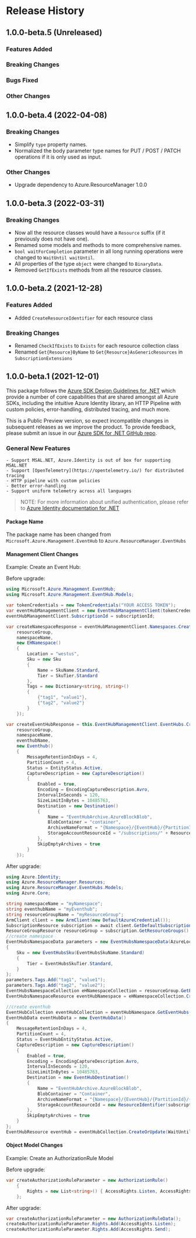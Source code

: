 # Release History

## 1.0.0-beta.5 (Unreleased)

### Features Added

### Breaking Changes

### Bugs Fixed

### Other Changes

## 1.0.0-beta.4 (2022-04-08)

### Breaking Changes

- Simplify `type` property names.
- Normalized the body parameter type names for PUT / POST / PATCH operations if it is only used as input.

### Other Changes

- Upgrade dependency to Azure.ResourceManager 1.0.0

## 1.0.0-beta.3 (2022-03-31)

### Breaking Changes

- Now all the resource classes would have a `Resource` suffix (if it previously does not have one).
- Renamed some models and methods to more comprehensive names.
- `bool waitForCompletion` parameter in all long running operations were changed to `WaitUntil waitUntil`.
- All properties of the type `object` were changed to `BinaryData`.
- Removed `GetIfExists` methods from all the resource classes.

## 1.0.0-beta.2 (2021-12-28)

### Features Added

- Added `CreateResourceIdentifier` for each resource class

### Breaking Changes

- Renamed `CheckIfExists` to `Exists` for each resource collection class
- Renamed `Get{Resource}ByName` to `Get{Resource}AsGenericResources` in `SubscriptionExtensions`

## 1.0.0-beta.1 (2021-12-01)

This package follows the [Azure SDK Design Guidelines for .NET](https://azure.github.io/azure-sdk/dotnet_introduction.html) which provide a number of core capabilities that are shared amongst all Azure SDKs, including the intuitive Azure Identity library, an HTTP Pipeline with custom policies, error-handling, distributed tracing, and much more.

This is a Public Preview version, so expect incompatible changes in subsequent releases as we improve the product. To provide feedback, please submit an issue in our [Azure SDK for .NET GitHub repo](https://github.com/Azure/azure-sdk-for-net/issues).

### General New Features

    - Support MSAL.NET, Azure.Identity is out of box for supporting MSAL.NET
    - Support [OpenTelemetry](https://opentelemetry.io/) for distributed tracing
    - HTTP pipeline with custom policies
    - Better error-handling
    - Support uniform telemetry across all languages

> NOTE: For more information about unified authentication, please refer to [Azure Identity documentation for .NET](https://docs.microsoft.com//dotnet/api/overview/azure/identity-readme?view=azure-dotnet)


#### Package Name
The package name has been changed from `Microsoft.Azure.Management.EventHub` to `Azure.ResourceManager.EventHubs`

#### Management Client Changes

Example: Create an Event Hub:

Before upgrade:
```csharp
using Microsoft.Azure.Management.EventHub;
using Microsoft.Azure.Management.EventHub.Models;
```
```csharp
var tokenCredentials = new TokenCredentials("YOUR ACCESS TOKEN");
var eventHubManagementClient = new EventHubManagementClient(tokenCredentials);
eventHubManagementClient.SubscriptionId = subscriptionId;

var createNamespaceResponse = eventHubManagementClient.Namespaces.CreateOrUpdate(
    resourceGroup,
    namespaceName,
    new EHNamespace()
    {
        Location = "westus",
        Sku = new Sku
        {
            Name = SkuName.Standard,
            Tier = SkuTier.Standard
        },
        Tags = new Dictionary<string, string>()
        {
            {"tag1", "value1"},
            {"tag2", "value2"}
        }
    });

var createEventHubResponse = this.EventHubManagementClient.EventHubs.CreateOrUpdate(
    resourceGroup,
    namespaceName,
    eventhubName,
    new Eventhub()
    {
        MessageRetentionInDays = 4,
        PartitionCount = 4,
        Status = EntityStatus.Active,
        CaptureDescription = new CaptureDescription()
        {
            Enabled = true,
            Encoding = EncodingCaptureDescription.Avro,
            IntervalInSeconds = 120,
            SizeLimitInBytes = 10485763,
            Destination = new Destination()
            {
                Name = "EventHubArchive.AzureBlockBlob",
                BlobContainer = "container",
                ArchiveNameFormat = "{Namespace}/{EventHub}/{PartitionId}/{Year}/{Month}/{Day}/{Hour}/{Minute}/{Second}",
                StorageAccountResourceId = "/subscriptions/" + ResourceManagementClient.SubscriptionId.ToString() + "/resourcegroups/v-ajnavtest/providers/Microsoft.Storage/storageAccounts/testingsdkeventhubnew"
            },
            SkipEmptyArchives = true
        }
    });
```

After upgrade:
```C# Snippet:ChangeLog_Sample_Usings
using Azure.Identity;
using Azure.ResourceManager.Resources;
using Azure.ResourceManager.EventHubs.Models;
using Azure.Core;
```
```C# Snippet:ChangeLog_Sample
string namespaceName = "myNamespace";
string eventhubName = "myEventhub";
string resourceGroupName = "myResourceGroup";
ArmClient client = new ArmClient(new DefaultAzureCredential());
SubscriptionResource subscription = await client.GetDefaultSubscriptionAsync();
ResourceGroupResource resourceGroup = subscription.GetResourceGroups().Get(resourceGroupName);
//create namespace
EventHubsNamespaceData parameters = new EventHubsNamespaceData(AzureLocation.WestUS)
{
    Sku = new EventHubsSku(EventHubsSkuName.Standard)
    {
        Tier = EventHubsSkuTier.Standard,
    }
};
parameters.Tags.Add("tag1", "value1");
parameters.Tags.Add("tag2", "value2");
EventHubsNamespaceCollection eHNamespaceCollection = resourceGroup.GetEventHubsNamespaces();
EventHubsNamespaceResource eventHubNamespace = eHNamespaceCollection.CreateOrUpdate(WaitUntil.Completed, namespaceName, parameters).Value;

//create eventhub
EventHubCollection eventHubCollection = eventHubNamespace.GetEventHubs();
EventHubData eventHubData = new EventHubData()
{
    MessageRetentionInDays = 4,
    PartitionCount = 4,
    Status = EventHubEntityStatus.Active,
    CaptureDescription = new CaptureDescription()
    {
        Enabled = true,
        Encoding = EncodingCaptureDescription.Avro,
        IntervalInSeconds = 120,
        SizeLimitInBytes = 10485763,
        Destination = new EventHubDestination()
        {
            Name = "EventHubArchive.AzureBlockBlob",
            BlobContainer = "Container",
            ArchiveNameFormat = "{Namespace}/{EventHub}/{PartitionId}/{Year}/{Month}/{Day}/{Hour}/{Minute}/{Second}",
            StorageAccountResourceId = new ResourceIdentifier(subscription.Id.ToString() + "/resourcegroups/v-ajnavtest/providers/Microsoft.Storage/storageAccounts/testingsdkeventhubnew")
        },
        SkipEmptyArchives = true
    }
};
EventHubResource eventHub = eventHubCollection.CreateOrUpdate(WaitUntil.Completed, eventhubName, eventHubData).Value;
```

#### Object Model Changes

Example: Create an AuthorizationRule Model

Before upgrade:
```csharp
var createAuthorizationRuleParameter = new AuthorizationRule()
    {
        Rights = new List<string>() { AccessRights.Listen, AccessRights.Send }
    };
```

After upgrade:
```csharp
var createAuthorizationRuleParameter = new AuthorizationRuleData();
createAuthorizationRuleParameter.Rights.Add(AccessRights.Listen);
createAuthorizationRuleParameter.Rights.Add(AccessRights.Send);
```
